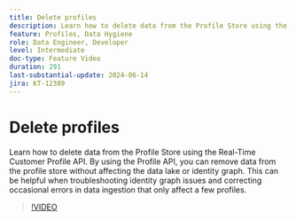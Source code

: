 ```yaml
---
title: Delete profiles
description: Learn how to delete data from the Profile Store using the Real-Time Customer Profile API. By using the Profile API, you can remove data from the profile store without affecting the data lake or identity graph. This can be helpful when troubleshooting identity graph issues and correcting occasional errors in data ingestion that only affect a few profiles.
feature: Profiles, Data Hygiene
role: Data Engineer, Developer
level: Intermediate
doc-type: Feature Video
duration: 291
last-substantial-update: 2024-06-14
jira: KT-12389
---
```


# Delete profiles

Learn how to delete data from the Profile Store using the Real-Time Customer Profile API. By using the Profile API, you can remove data from the profile store without affecting the data lake or identity graph. This can be helpful when troubleshooting identity graph issues and correcting occasional errors in data ingestion that only affect a few profiles.

>[!VIDEO](https://video.tv.adobe.com/v/3429807/?learn=on)

